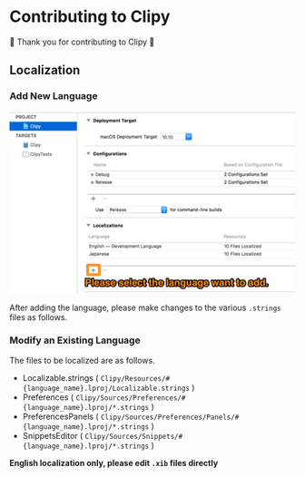 # Contributing to Clipy

:tada: Thank you for contributing to Clipy :tada:

## Localization

### Add New Language
<img src="../Images/new_localization.png" width="600">

After adding the language, please make changes to the various `.strings` files as follows.

### Modify an Existing Language
The files to be localized are as follows.
- Localizable.strings ( `Clipy/Resources/#{language_name}.lproj/Localizable.strings` )
- Preferences ( `Clipy/Sources/Preferences/#{language_name}.lproj/*.strings` )
- PreferencesPanels ( `Clipy/Sources/Preferences/Panels/#{language_name}.lproj/*.strings` )
- SnippetsEditor ( `Clipy/Sources/Snippets/#{language_name}.lproj/*.strings` )

**English localization only, please edit `.xib` files directly**
